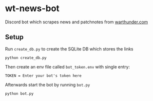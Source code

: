 # wt-news-bot

Discord bot which scrapes news and patchnotes from [warthunder.com](https://warthunder.com/en)

## Setup

Run `create_db.py` to create the SQLite DB which stores the links
```
python create_db.py
```

Then create an env file called `bot_token.env` with single entry:
```
TOKEN = Enter your bot's token here
```

Afterwards start the bot by running `bot.py`
```
python bot.py
```
